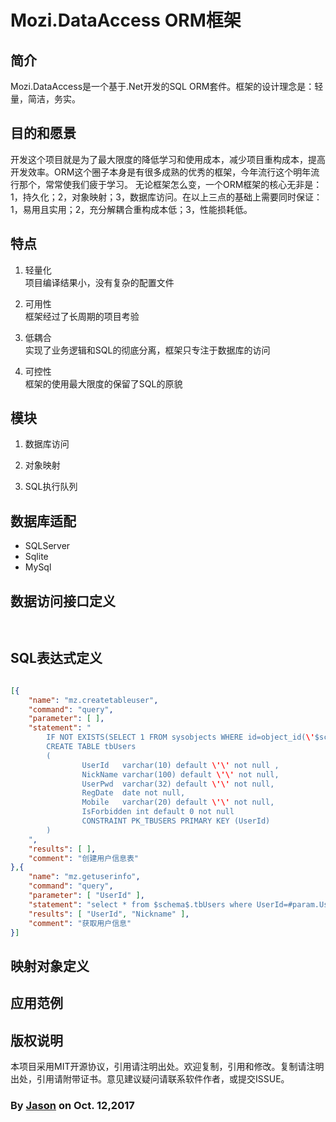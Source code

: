 ﻿# Mozi.DataAccess ORM框架

## 简介

Mozi.DataAccess是一个基于.Net开发的SQL ORM套件。框架的设计理念是：轻量，简洁，务实。

## 目的和愿景

开发这个项目就是为了最大限度的降低学习和使用成本，减少项目重构成本，提高开发效率。ORM这个圈子本身是有很多成熟的优秀的框架，今年流行这个明年流行那个，常常使我们疲于学习。
无论框架怎么变，一个ORM框架的核心无非是：1，持久化；2，对象映射；3，数据库访问。在以上三点的基础上需要同时保证：1，易用且实用；2，充分解耦合重构成本低；3，性能损耗低。

## 特点

1. 轻量化  
	项目编译结果小，没有复杂的配置文件

2. 可用性  
	框架经过了长周期的项目考验

3. 低耦合  
	实现了业务逻辑和SQL的彻底分离，框架只专注于数据库的访问

4. 可控性  
	框架的使用最大限度的保留了SQL的原貌

## 模块

1. 数据库访问

2. 对象映射

3. SQL执行队列


## 数据库适配

- SQLServer
- Sqlite
- MySql


## 数据访问接口定义

~~~csharp
	
~~~
## SQL表达式定义
~~~json

[{
	"name": "mz.createtableuser",
	"command": "query",
	"parameter": [ ],
	"statement": "
		IF NOT EXISTS(SELECT 1 FROM sysobjects WHERE id=object_id(\'$schema$.tbUsers\') AND TYPE =\'U\'))
		CREATE TABLE tbUsers
		(
				UserId   varchar(10) default \'\' not null ,
				NickName varchar(100) default \'\' not null,
				UserPwd  varchar(32) default \'\' not null,
				RegDate  date not null,
				Mobile   varchar(20) default \'\' not null,
				IsForbidden int default 0 not null
				CONSTRAINT PK_TBUSERS PRIMARY KEY (UserId)
		)
	",
	"results": [ ],
	"comment": "创建用户信息表"
},{
	"name": "mz.getuserinfo",
	"command": "query",
	"parameter": [ "UserId" ],
	"statement": "select * from $schema$.tbUsers where UserId=#param.UserId# ",
	"results": [ "UserId", "Nickname" ],
	"comment": "获取用户信息"
}]   

~~~
## 映射对象定义

## 应用范例

## 版权说明

本项目采用MIT开源协议，引用请注明出处。欢迎复制，引用和修改。复制请注明出处，引用请附带证书。意见建议疑问请联系软件作者，或提交ISSUE。

### By [Jason][1] on Oct. 12,2017 

[1]:mailto:brotherqian@163.com

